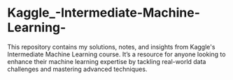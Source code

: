 # Kaggle_-Intermediate-Machine-Learning-
This repository contains my solutions, notes, and insights from Kaggle's Intermediate Machine Learning course. It’s a resource for anyone looking to enhance their machine learning expertise by tackling real-world data challenges and mastering advanced techniques.
